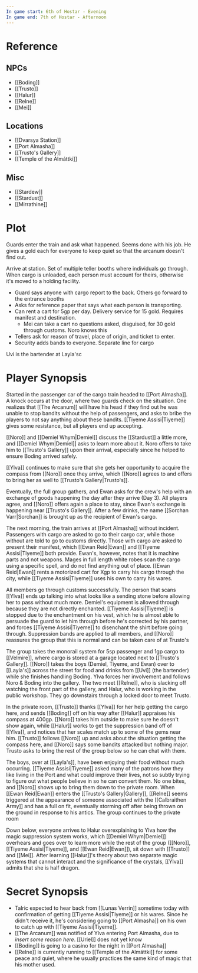```yaml
---
In game start: 6th of Hostar - Evening
In game end: 7th of Hostar - Afternoon
---
```

# Reference
## NPCs
- [[Boding]]
- [[Trusto]]
- [[Halur]]
- [[Relne]]
- [[Mei]]
## Locations
- [[Dvarsya Station]]
- [[Port Almasha]]
- [[Trusto's Gallery]]
- [[Temple of the Almáttki]]
## Misc
- [[Stardew]]
- [[Stardust]]
- [[Mirrathine]]

# Plot
Guards enter the train and ask what happened. Seems done with his job. He gives a gold each for everyone to keep quiet so that the arcanum doesn't find out.

Arrive at station. Set of multiple teller booths where individuals go through. When cargo is unloaded, each person must account for theirs, otherwise it's moved to a holding facility.

- Guard says anyone with cargo report to the back. Others go forward to the entrance booths
- Asks for reference paper that says what each person is transporting.
- Can rent a cart for 5gp per day. Delivery service for 15 gold. Requires manifest and destination.
	- Mei can take a cart no questions asked, disguised, for 30 gold through customs. Noro knows this
- Tellers ask for reason of travel, place of origin, and ticket to enter.
- Security adds bands to everyone. Separate line for cargo

Uvi is the bartender at Layla'sc
# Player Synopsis
Started in the passenger car of the cargo train headed to [[Port Almasha]]. A knock occurs at the door, where two guards check on the situation. One realizes that [[The Arcanum]] will have his head if they find out he was unable to stop bandits without the help of passengers, and asks to bribe the players to not say anything about these bandits. [[Tiyeme Assisi|Tiyeme]] gives some resistance, but all players end up accepting.

[[Noro]] and [[Demiel Whym|Demiel]] discuss the [[Stardust]] a little more, and [[Demiel Whym|Demiel]] asks to learn more about it. Noro offers to take him to [[Trusto's Gallery]] upon their arrival, especially since he helped to ensure Boding arrived safely.

[[Ylva]] continues to make sure that she gets her opportunity to acquire the compass from [[Noro]] once they arrive, which [[Noro]] agrees to and offers to bring her as well to [[Trusto's Gallery|Trusto's]].

Eventually, the full group gathers, and Ewan asks for the crew's help with an exchange of goods happening the day after they arrive (Day 3). All players agree, and [[Noro]] offers again a place to stay, since Ewan's exchange is happening near [[Trusto's Gallery]]. After a few drinks, the name [[Sorchan Varr|Sorchan]] is brought up as the recipient of Ewan's cargo.

The next morning, the train arrives at [[Port Almasha]] without incident. Passengers with cargo are asked to go to their cargo car, while those without are told to go to customs directly. Those with cargo are asked to present their manifest, which [[Ewan Reid|Ewan]] and [[Tiyeme Assisi|Tiyeme]] both provide. Ewan's, however, notes that it is machine parts and not weapons. Mages in full length white robes scan the cargo using a specific spell, and do not find anything out of place. [[Ewan Reid|Ewan]] rents a motorized cart for Xgp to carry his cargo through the city, while [[Tiyeme Assisi|Tiyeme]] uses his own to carry his wares.

All members go through customs successfully. The person that scans [[Ylva]] ends up talking into what looks like a sending stone before allowing her to pass without much more. Demiel's equipment is allowed through because they are not directly enchanted. [[Tiyeme Assisi|Tiyeme]] is stopped due to the enchantment on his vest, which he is almost able to persuade the guard to let him through before he's corrected by his partner, and forces [[Tiyeme Assisi|Tiyeme]] to disenchant the shirt before going through. Suppression bands are applied to all members, and [[Noro]] reassures the group that this is normal and can be taken care of at Trusto's

The group takes the monorail system for 5sp passenger and 1gp cargo to [[Velmire]], where cargo is stored at a garage located next to [[Trusto's Gallery]]. [[Noro]] takes the boys (Demiel, Tiyeme, and Ewan) over to [[Layla's]] across the street for food and drinks from [[Uvi]] (the bartender) while she finishes handling Boding. Ylva forces her involvement and follows Noro & Boding into the gallery. The two meet [[Relne]], who is slacking off watching the front part of the gallery, and Halur, who is working in the public workshop. They go downstairs through a locked door to meet Trusto.

In the private room, [[Trusto]] thanks [[Ylva]] for her help getting the cargo here, and sends [[Boding]] off on his way after [[Halur]] appraises his compass at 400gp. [[Noro]] takes him outside to make sure he doesn't show again, while [[Halur]] works to get the suppression band off of [[Ylva]], and notices that her scales match up to some of the gems near him. [[Trusto]] follows [[Noro]] up and asks about the situation getting the compass here, and [[Noro]] says some bandits attacked but nothing major. Trusto asks to bring the rest of the group below so he can chat with them.

The boys, over at [[Layla's]], have been enjoying their food without much occurring. [[Tiyeme Assisi|Tiyeme]] asked many of the patrons how they like living in the Port and what could improve their lives, not so subtly trying to figure out what people believe in so he can convert them. No one bites, and [[Noro]] shows up to bring them down to the private room. When [[Ewan Reid|Ewan]] enters the [[Trusto's Gallery|Gallery]], [[Relne]] seems triggered at the appearance of someone associated with the [[Calbraithen Army]] and has a full on fit, eventually storming off after being thrown on the ground in response to his antics. The group continues to the private room

Down below, everyone arrives to Halur overexplaining to Ylva how the magic suppression system works, which [[Demiel Whym|Demiel]] overhears and goes over to learn more while the rest of the group ([[Noro]], [[Tiyeme Assisi|Tiyeme]], and [[Ewan Reid|Ewan]]), sit down with [[Trusto]] and [[Mei]]. After learning [[Halur]]'s theory about two separate magic systems that cannot interact and the significance of the crystals, [[Ylva]] admits that she is half dragon.
# Secret Synopsis
- Talric expected to hear back from [[Lunas Verrin]] sometime today with confirmation of getting [[Tiyeme Assisi|Tiyeme]] or his wares. Since he didn't receive it, he's considering going to [[Port Almasha]] on his own to catch up with [[Tiyeme Assisi|Tiyeme]].
- [[The Arcanum]] was notified of Ylva entering Port Almasha, due to *insert some reason here*. [[Uriel]] does not yet know
- [[Boding]] is going to a casino for the night in [[Port Almasha]]
- [[Relne]] is currently running to [[Temple of the Almáttki]] for some peace and quiet, where he usually practices the same kind of magic that his mother used. 


